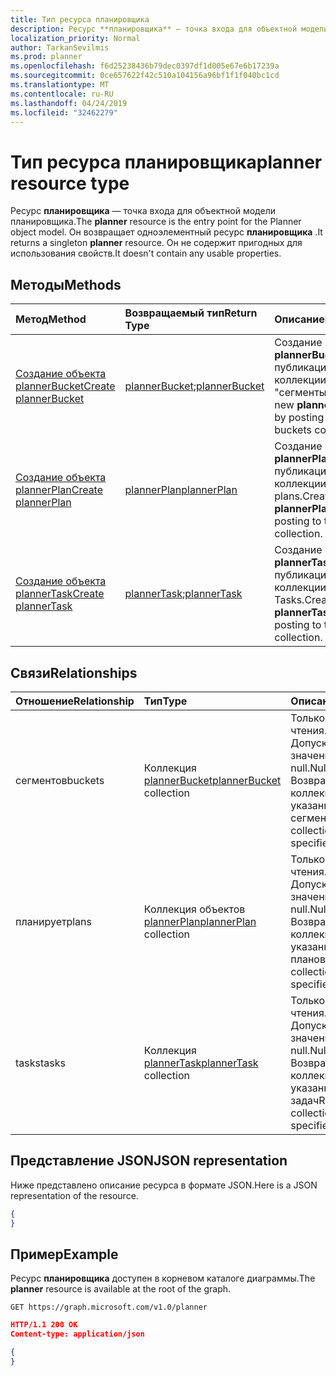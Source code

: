 ```yaml
---
title: Тип ресурса планировщика
description: Ресурс **планировщика** — точка входа для объектной модели планировщика. Он возвращает одноэлементный ресурс **планировщика** .  Он не содержит пригодных для использования свойств.
localization_priority: Normal
author: TarkanSevilmis
ms.prod: planner
ms.openlocfilehash: f6d25238436b79dec0397df1d005e67e6b17239a
ms.sourcegitcommit: 0ce657622f42c510a104156a96bf1f1f040bc1cd
ms.translationtype: MT
ms.contentlocale: ru-RU
ms.lasthandoff: 04/24/2019
ms.locfileid: "32462279"
---
```

# <a name="planner-resource-type"></a><span data-ttu-id="bb310-105">Тип ресурса планировщика</span><span class="sxs-lookup"><span data-stu-id="bb310-105">planner resource type</span></span>

<span data-ttu-id="bb310-106">Ресурс **планировщика** — точка входа для объектной модели планировщика.</span><span class="sxs-lookup"><span data-stu-id="bb310-106">The **planner** resource is the entry point for the Planner object model.</span></span> <span data-ttu-id="bb310-107">Он возвращает одноэлементный ресурс **планировщика** .</span><span class="sxs-lookup"><span data-stu-id="bb310-107">It returns a singleton **planner** resource.</span></span>  <span data-ttu-id="bb310-108">Он не содержит пригодных для использования свойств.</span><span class="sxs-lookup"><span data-stu-id="bb310-108">It doesn't contain any usable properties.</span></span>


## <a name="methods"></a><span data-ttu-id="bb310-109">Методы</span><span class="sxs-lookup"><span data-stu-id="bb310-109">Methods</span></span>

| <span data-ttu-id="bb310-110">Метод</span><span class="sxs-lookup"><span data-stu-id="bb310-110">Method</span></span>           | <span data-ttu-id="bb310-111">Возвращаемый тип</span><span class="sxs-lookup"><span data-stu-id="bb310-111">Return Type</span></span>    |<span data-ttu-id="bb310-112">Описание</span><span class="sxs-lookup"><span data-stu-id="bb310-112">Description</span></span>|
|:---------------|:--------|:----------|
|[<span data-ttu-id="bb310-113">Создание объекта plannerBucket</span><span class="sxs-lookup"><span data-stu-id="bb310-113">Create plannerBucket</span></span>](../api/planner-post-buckets.md) |<span data-ttu-id="bb310-114">[plannerBucket](plannerbucket.md);</span><span class="sxs-lookup"><span data-stu-id="bb310-114">[plannerBucket](plannerbucket.md)</span></span>| <span data-ttu-id="bb310-115">Создание нового **plannerBucket** путем публикации в коллекции "сегменты".</span><span class="sxs-lookup"><span data-stu-id="bb310-115">Create a new **plannerBucket** by posting to the buckets collection.</span></span>|
|[<span data-ttu-id="bb310-116">Создание объекта plannerPlan</span><span class="sxs-lookup"><span data-stu-id="bb310-116">Create plannerPlan</span></span>](../api/planner-post-plans.md) |[<span data-ttu-id="bb310-117">plannerPlan</span><span class="sxs-lookup"><span data-stu-id="bb310-117">plannerPlan</span></span>](plannerplan.md)| <span data-ttu-id="bb310-118">Создание нового **plannerPlan** путем публикации в коллекции plans.</span><span class="sxs-lookup"><span data-stu-id="bb310-118">Create a new **plannerPlan** by posting to the plans collection.</span></span>|
|[<span data-ttu-id="bb310-119">Создание объекта plannerTask</span><span class="sxs-lookup"><span data-stu-id="bb310-119">Create plannerTask</span></span>](../api/planner-post-tasks.md) |<span data-ttu-id="bb310-120">[plannerTask](plannertask.md);</span><span class="sxs-lookup"><span data-stu-id="bb310-120">[plannerTask](plannertask.md)</span></span>| <span data-ttu-id="bb310-121">Создание нового **plannerTask** путем публикации в коллекции Tasks.</span><span class="sxs-lookup"><span data-stu-id="bb310-121">Create a new **plannerTask** by posting to the tasks collection.</span></span>|

## <a name="relationships"></a><span data-ttu-id="bb310-122">Связи</span><span class="sxs-lookup"><span data-stu-id="bb310-122">Relationships</span></span>
| <span data-ttu-id="bb310-123">Отношение</span><span class="sxs-lookup"><span data-stu-id="bb310-123">Relationship</span></span> | <span data-ttu-id="bb310-124">Тип</span><span class="sxs-lookup"><span data-stu-id="bb310-124">Type</span></span>   |<span data-ttu-id="bb310-125">Описание</span><span class="sxs-lookup"><span data-stu-id="bb310-125">Description</span></span>|
|:---------------|:--------|:----------|
|<span data-ttu-id="bb310-126">сегментов</span><span class="sxs-lookup"><span data-stu-id="bb310-126">buckets</span></span>|<span data-ttu-id="bb310-127">Коллекция [plannerBucket](plannerbucket.md)</span><span class="sxs-lookup"><span data-stu-id="bb310-127">[plannerBucket](plannerbucket.md) collection</span></span>| <span data-ttu-id="bb310-128">Только для чтения.</span><span class="sxs-lookup"><span data-stu-id="bb310-128">Read-only.</span></span> <span data-ttu-id="bb310-129">Допускается значение null.</span><span class="sxs-lookup"><span data-stu-id="bb310-129">Nullable.</span></span> <span data-ttu-id="bb310-130">Возвращает коллекцию указанных сегментов</span><span class="sxs-lookup"><span data-stu-id="bb310-130">Returns a collection of the specified buckets</span></span>|
|<span data-ttu-id="bb310-131">планирует</span><span class="sxs-lookup"><span data-stu-id="bb310-131">plans</span></span>|<span data-ttu-id="bb310-132">Коллекция объектов [plannerPlan](plannerplan.md)</span><span class="sxs-lookup"><span data-stu-id="bb310-132">[plannerPlan](plannerplan.md) collection</span></span>| <span data-ttu-id="bb310-133">Только для чтения.</span><span class="sxs-lookup"><span data-stu-id="bb310-133">Read-only.</span></span> <span data-ttu-id="bb310-134">Допускается значение null.</span><span class="sxs-lookup"><span data-stu-id="bb310-134">Nullable.</span></span> <span data-ttu-id="bb310-135">Возвращает коллекцию указанных планов</span><span class="sxs-lookup"><span data-stu-id="bb310-135">Returns a collection of the specified plans</span></span>|
|<span data-ttu-id="bb310-136">tasks</span><span class="sxs-lookup"><span data-stu-id="bb310-136">tasks</span></span>|<span data-ttu-id="bb310-137">Коллекция [plannerTask](plannertask.md)</span><span class="sxs-lookup"><span data-stu-id="bb310-137">[plannerTask](plannertask.md) collection</span></span>| <span data-ttu-id="bb310-138">Только для чтения.</span><span class="sxs-lookup"><span data-stu-id="bb310-138">Read-only.</span></span> <span data-ttu-id="bb310-139">Допускается значение null.</span><span class="sxs-lookup"><span data-stu-id="bb310-139">Nullable.</span></span> <span data-ttu-id="bb310-140">Возвращает коллекцию указанных задач</span><span class="sxs-lookup"><span data-stu-id="bb310-140">Returns a collection of the specified tasks</span></span>|

## <a name="json-representation"></a><span data-ttu-id="bb310-141">Представление JSON</span><span class="sxs-lookup"><span data-stu-id="bb310-141">JSON representation</span></span>
<span data-ttu-id="bb310-142">Ниже представлено описание ресурса в формате JSON.</span><span class="sxs-lookup"><span data-stu-id="bb310-142">Here is a JSON representation of the resource.</span></span>

<!-- {
  "blockType": "resource",
  "baseType": "microsoft.graph.entity",
  "@odata.type": "microsoft.graph.planner"
}-->

```json
{
}
```

## <a name="example"></a><span data-ttu-id="bb310-143">Пример</span><span class="sxs-lookup"><span data-stu-id="bb310-143">Example</span></span>

<span data-ttu-id="bb310-144">Ресурс **планировщика** доступен в корневом каталоге диаграммы.</span><span class="sxs-lookup"><span data-stu-id="bb310-144">The **planner** resource is available at the root of the graph.</span></span>

<!--{
  "blockType": "request"
}-->
```http
GET https://graph.microsoft.com/v1.0/planner
```

<!--{
  "blockType": "response",
  "truncated": true,
  "@odata.type": "microsoft.graph.planner"
}-->
```json
HTTP/1.1 200 OK
Content-type: application/json

{
}
```

<!-- uuid: 8fcb5dbc-d5aa-4681-8e31-b001d5168d79
2015-10-25 14:57:30 UTC -->
<!-- {
  "type": "#page.annotation",
  "description": "planner resource",
  "keywords": "",
  "section": "documentation",
  "tocPath": ""
}-->
